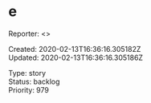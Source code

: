 # e

Reporter:  <>  

Created: 2020-02-13T16:36:16.305182Z  
Updated: 2020-02-13T16:36:16.305186Z

Type: story  
Status: backlog  
Priority: 979
